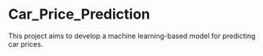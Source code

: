 # Car_Price_Prediction
This project aims to develop a machine learning-based model for predicting car prices.
